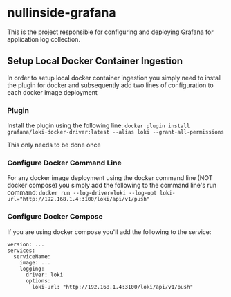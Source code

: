 # nullinside-grafana

This is the project responsible for configuring and deploying Grafana for application log collection.

## Setup Local Docker Container Ingestion

In order to setup local docker container ingestion you simply need to install the plugin for docker and subsequently add two lines of configuration to each docker image deployment

### Plugin

Install the plugin using the following line: `docker plugin install grafana/loki-docker-driver:latest --alias loki --grant-all-permissions`

This only needs to be done once

### Configure Docker Command Line

For any docker image deployment using the docker command line (NOT docker compose) you simply add the following to the command line's run command:
`docker run --log-driver=loki --log-opt loki-url="http://192.168.1.4:3100/loki/api/v1/push"`

### Configure Docker Compose

If you are using docker compose you'll add the following to the service:
```
version: ...
services:
  serviceName:
    image: ...
    logging:
      driver: loki
      options:
        loki-url: "http://192.168.1.4:3100/loki/api/v1/push"
```
